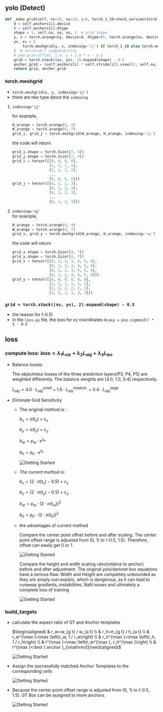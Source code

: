## yolo (Detect)
```python
def _make_grid(self, nx=20, ny=20, i=0, torch_1_10=check_version(torch.__version__, '1.10.0')):
    d = self.anchors[i].device
    t = self.anchors[i].dtype
    shape = 1, self.na, ny, nx, 2  # grid shape
    y, x = torch.arange(ny, device=d, dtype=t), torch.arange(nx, device=d, dtype=t)
    yv, xv = (
        torch.meshgrid(y, x, indexing='ij') if torch_1_10 else torch.meshgrid(y, x)
    )  # torch>=0.7 compatibility
    # add grid offset, i.e. y = 2.0 * x - 0.5
    grid = torch.stack((xv, yv), 2).expand(shape) - 0.5
    anchor_grid = (self.anchors[i] * self.stride[i]).view((1, self.na, 1, 1, 2)).expand(shape)
    return grid, anchor_grid
```
### torch.meshgrid
- ```torch.meshgrid(x, y, indexing='ij')```
- there are two type about the `indexing`
1. `indexing='ij'`
    
    for example, 
    ```python
    H_arange = torch.arange(0, 4)
    W_arange = torch.arange(0, 7)
    grid_i, grid_j = torch.meshgrid(W_arange, H_arange, indexing='ij')
    ```
    the code will return 
    ```python
    grid_i.shape = torch.Size([7, 4])
    grid_j.shape = torch.Size([7, 4])
    grid_i = tensor([[0, 0, 0, 0],
                     [1, 1, 1, 1],
                     [2, 2, 2, 2],
                     ...
                     [6, 6, 6, 6]])
    grid_j = tensor([[0, 1, 2, 3],
                     [0, 1, 2, 3],
                     [0, 1, 2, 3],
                     ...
                     [0, 1, 2, 3]])
    ```
2. `indexing='xy'`   
    for example, 
    ```python
    H_arange = torch.arange(0, 4)
    W_arange = torch.arange(0, 7)
    grid_x, grid_y = torch.meshgrid(W_arange, H_arange, indexing='xy')
    ```
    the code will return 
    ```python
    grid_x.shape = torch.Size([4, 7])
    grid_y.shape = torch.Size([4, 7])
    grid_x = tensor([[0, 1, 2, 3, 4, 5, 6],
                     [0, 1, 2, 3, 4, 5, 6],
                     [0, 1, 2, 3, 4, 5, 6],
                     [0, 1, 2, 3, 4, 5, 6]])
    grid_y = tensor([[0, 0, 0, 0, 0, 0],
                     [1, 1, 1, 1, 1, 1],
                     [2, 2, 2, 2, 2, 2],
                     [3, 3, 3, 3, 3, 3]])
    ```
### `grid = torch.stack((xv, yv), 2).expand(shape) - 0.5`
- the reason for (-0.5)
- in the `loss.py` file, the loss for xy coordinates is `pxy = pxy.sigmoid() * 2 - 0.5`


## loss 
### compute loss: $loss =\lambda_1 L_{c l s}+\lambda_2 L_{o b j}+\lambda_3 L_{l o c}$
- Balance losses

    The objectness losses of the three prediction layers(P3, P4, P5) are weighted differently. The balance weights are [4.0, 1.0, 0.4] respectively.

    $L_{o b j}=4.0 \cdot L_{o b j}^{s m a l l}+1.0 \cdot L_{o b j}^{\text {medium }}+0.4 \cdot L_{o b j}^{\text {large }}$

- Eliminate Grid Sensitivity
    - The original method is :

        $b_x=\sigma\left(t_x\right)+c_x$

        $b_y=\sigma\left(t_y\right)+c_y$

        $b_w=p_w \cdot e^{t_w}$

        $b_h=p_h \cdot e^{t_h}$

        ![Getting Started](../images/grid.png)

    - *The current method is*:

        $b_x=(2 \cdot \sigma\left(t_x\right) - 0.5)+c_x$

        $b_y=(2 \cdot \sigma\left(t_y\right) - 0.5)+c_y$

        $b_w=p_w \cdot\left(2 \cdot \sigma\left(t_w\right)\right)^2$

        $b_h=p_h \cdot\left(2 \cdot \sigma\left(t_h\right)\right)^2$

    - the advantages of current method

        Compare the center point offset before and after scaling. The center point offset range is adjusted from (0, 1) to (-0.5, 1.5). Therefore, offset can easily get 0 or 1.

        ![Getting Started](../images/center_offset.png)


        Compare the height and width scaling ratio(relative to anchor) before and after adjustment. The original yolo/darknet box equations have a serious flaw. Width and Height are completely unbounded as they are simply out=exp(in), which is dangerous, as it can lead to runaway gradients, instabilities, NaN losses and ultimately a complete loss of training

        ![Getting Started](../images/wh_scaling.png)

### build_targets
- calculate the aspect ratio of GT and Anchor templates

    $\begin{aligned} & r_w=w_{g t} / w_{a t} \\ & r_h=h_{g t} / h_{a t} \\ & r_w^{\max }=\max \left(r_w, 1 / r_w\right) \\ & r_h^{\max }=\max \left(r_h, 1 / r_h\right) \\ & r^{\max }=\max \left(r_w^{\max }, r_h^{\max }\right) \\ & r^{\max }<\text { anchor }_{\mathrm{t}}\end{aligned}$

    ![Getting Started](../images/build_targets_1.png)

- Assign the successfully matched Anchor Templates to the corresponding cells

    ![Getting Started](../images/build_targets_2.png)

- Because the center point offset range is adjusted from (0, 1) to (-0.5, 1.5). GT Box can be assigned to more anchors.

    ![Getting Started](../images/build_targets_3.png)